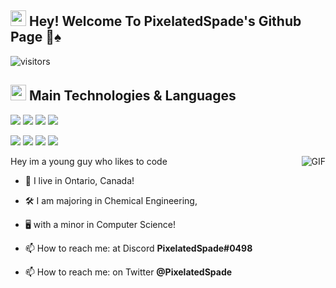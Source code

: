 ## <img height="25px" src="https://user-images.githubusercontent.com/76979204/138653740-b804f4e9-03b7-4cfb-a200-ee3438abaa53.gif"> Hey! Welcome To PixelatedSpade's Github Page 👋♠️
![visitors](https://visitor-badge.glitch.me/badge?page_id=${PixelatedSpade}?page_id=page.idd)
## <img height="25px" src= "https://user-images.githubusercontent.com/76979204/138653968-5bac9aa1-3e9c-4258-a1db-1337904f4d97.gif"> Main Technologies & Languages
<img src="https://img.shields.io/badge/-HTML5-E34F26?style=for-the-badge&logo=html5&logoColor=FFFFFF" /> <img src="https://img.shields.io/badge/-CSS3-1572B6?style=for-the-badge&logo=css3&logoColor=FFFFFF" /> <img src="https://img.shields.io/badge/-JavaScript-eed718?style=for-the-badge&logo=javascript&logoColor=FFFFFF" /> <img src= "https://img.shields.io/badge/-C%20Sharp-239120?style=for-the-badge&logo=c-sharp&logoColor=FFFFFF" />

<img src="https://img.shields.io/badge/-Discord.js-6832e3?style=for-the-badge&logo=discord&logoColor=fff" /> <img src="http://img.shields.io/badge/-Git-F1502F?style=for-the-badge&logo=git&logoColor=FFFFFF" /> <img src="https://img.shields.io/badge/-Node.js-3C873A?style=for-the-badge&logo=node.js&logoColor=FFFFFF" /> <img src= "https://img.shields.io/badge/-Java-e83033?style=for-the-badge&logo=oracle&logoColor=FFFFFF" />


<img align="right" alt="GIF" src="https://user-images.githubusercontent.com/76979204/138652375-28a971d3-70f8-47a3-9830-233b1cb37a13.gif">


Hey im a young guy who likes to code

- 🍁 I live in Ontario, Canada!

- 🛠 I am majoring in Chemical Engineering, 

- 🖥️ with a minor in Computer Science!

- 📫 How to reach me: at Discord **PixelatedSpade#0498**
- 📫 How to reach me: on Twitter **@PixelatedSpade**